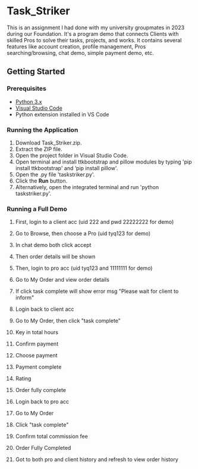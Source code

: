 # Task_Striker
This is an assignment I had done with my university groupmates in 2023 during our Foundation. It's a program demo that connects Clients with skilled Pros to solve their tasks, projects, and works. It contains several features like account creation, profile management, Pros searching/browsing, chat demo, simple payment demo, etc.

## Getting Started

### Prerequisites

- [Python 3.x](https://www.python.org/downloads/)
- [Visual Studio Code](https://code.visualstudio.com/)
- Python extension installed in VS Code

### Running the Application

1. Download Task_Striker.zip.
2. Extract the ZIP file.
3. Open the project folder in Visual Studio Code.
4. Open terminal and install ttkbootstrap and pillow modules by typing 'pip install ttkbootstrap' and ‘pip install pillow'.
5. Open the .py file 'taskstriker.py'.
6. Click the **Run** button.
7. Alternatively, open the integrated terminal and run 'python taskstriker.py'.

### Running a Full Demo
1. First, login to a client acc (uid 222 and pwd 22222222 for demo)
2. Go to Browse, then choose a Pro (uid tyq123 for demo)
3. In chat demo both click accept
4. Then order details will be shown

5. Then, login to pro acc (uid tyq123 and 11111111 for demo)
6. Go to My Order and view order details
7. If click task complete will show error msg "Please wait for client to inform"

8. Login back to client acc
9. Go to My Order, then click "task complete"
10. Key in total hours
11. Confirm payment
12. Choose payment
13. Payment complete
14. Rating
15. Order fully complete

16. Login back to pro acc
17. Go to My Order
18. Click "task complete"
19. Confirm total commission fee
20. Order Fully Completed
21. Got to both pro and client history and refresh to view order history

